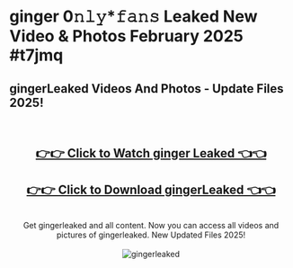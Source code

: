 # ginger 0𝚗𝚕𝚢*𝚏𝚊𝚗𝚜 Leaked New Video & Photos February 2025 #t7jmq

<h2>gingerLeaked Videos And Photos - Update Files 2025!</h2>
<br>
<div align="center">
<h2><a href="https://mediaupload.pro?title=ginger&ref=11F" rel="nofollow">👉👉 Click to Watch ginger Leaked 👈👈</a></h2>
<h2><a href="https://mediaupload.pro?title=ginger&ref=11F" rel="nofollow">👉👉 Click to Download gingerLeaked 👈👈</a></h2>
<br>
Get gingerleaked and all content. Now you can access all videos and pictures of gingerleaked. New Updated Files 2025!
<br>
<br>
<a href="https://mediaupload.pro?title=ginger&ref=11F" rel="nofollow" data-target="animated-image.originalLink"><img src="https://i.ibb.co/Gkj2r4b/banner.png" alt="gingerleaked" style="max-width: 100%; display: inline-block;" data-target="animated-image.originalImage"></a>
</div>
<br>

